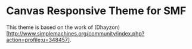 Canvas Responsive Theme for SMF
===============================

This theme is based on the work of (Dhayzon)[http://www.simplemachines.org/community/index.php?action=profile;u=348457].

